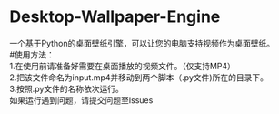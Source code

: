 # Desktop-Wallpaper-Engine
一个基于Python的桌面壁纸引擎，可以让您的电脑支持视频作为桌面壁纸。<br>
#使用方法：<br>
1.在使用前请准备好需要在桌面播放的视频文件。（仅支持MP4）<br>
2.把该文件命名为input.mp4并移动到两个脚本（.py文件)所在的目录下。<br>
3.按照.py文件的名称依次运行。<br>
如果运行遇到问题，请提交问题至Issues<br>
